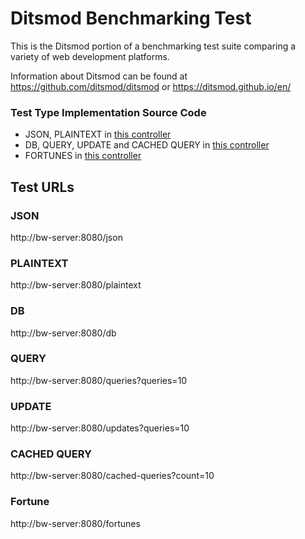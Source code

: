# Ditsmod Benchmarking Test

This is the Ditsmod portion of a benchmarking test suite comparing a variety of web development platforms.

Information about Ditsmod can be found at https://github.com/ditsmod/ditsmod or https://ditsmod.github.io/en/

### Test Type Implementation Source Code

* JSON, PLAINTEXT in [this controller](src/app/modules/routed/simple/without-db.controller.ts)
* DB, QUERY, UPDATE and CACHED QUERY in [this controller](src/app/modules/routed/simple/db.controller.ts)
* FORTUNES in [this controller](src/app/modules/routed/simple/fortune.controller.ts)

## Test URLs
### JSON

http://bw-server:8080/json

### PLAINTEXT

http://bw-server:8080/plaintext

### DB

http://bw-server:8080/db

### QUERY

http://bw-server:8080/queries?queries=10

### UPDATE

http://bw-server:8080/updates?queries=10

### CACHED QUERY

http://bw-server:8080/cached-queries?count=10

### Fortune

http://bw-server:8080/fortunes